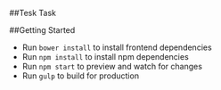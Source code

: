 ##Tesk Task 

##Getting Started

- Run `bower install` to install frontend dependencies
- Run `npm install` to install npm dependencies
- Run `npm start` to preview and watch for changes
- Run `gulp` to build for production